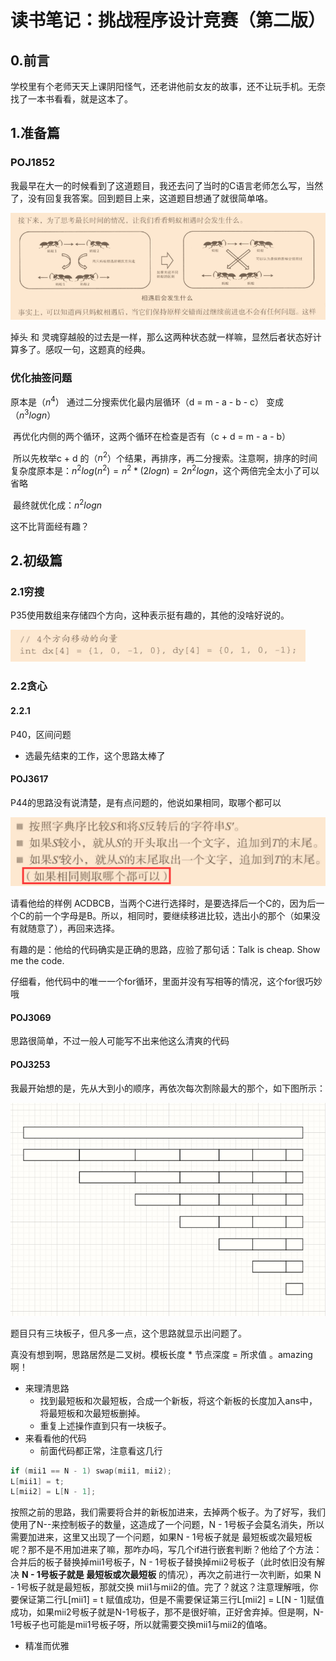 # 读书笔记：挑战程序设计竞赛（第二版）

## 0.前言

学校里有个老师天天上课阴阳怪气，还老讲他前女友的故事，还不让玩手机。无奈找了一本书看看，就是这本了。

## 1.准备篇

### POJ1852

我最早在大一的时候看到了这道题目，我还去问了当时的C语言老师怎么写，当然了，没有回复我答案。回到题目上来，这道题目想通了就很简单咯。

![image-20210519193153498](挑战程序设计竞赛.assets/image-20210519193153498-1621423916448.png)

掉头 和 灵魂穿越般的过去是一样，那么这两种状态就一样嘛，显然后者状态好计算多了。感叹一句，这题真的经典。

### 优化抽签问题

原本是（$n^4$）   通过二分搜索优化最内层循环（d = m - a - b - c）   变成 （$n^3logn$）

​    再优化内侧的两个循环，这两个循环在检查是否有（c + d = m - a - b）

​	所以先枚举c + d 的（$n^2$）个结果，再排序，再二分搜索。注意啊，排序的时间复杂度原本是：$n^2log(n^2)=n^2*(2logn)=2n^2logn$，这个两倍完全太小了可以省略

​	最终就优化成：$n^2logn$

这不比背面经有趣？

## 2.初级篇

### 2.1穷搜

P35使用数组来存储四个方向，这种表示挺有趣的，其他的没啥好说的。

![image-20210519200439858](挑战程序设计竞赛.assets/image-20210519200439858.png)

### 2.2贪心

#### 2.2.1

P40，区间问题

- 选最先结束的工作，这个思路太棒了

#### POJ3617

P44的思路没有说清楚，是有点问题的，他说如果相同，取哪个都可以

![image-20210520085540061](挑战程序设计竞赛.assets/image-20210520085540061.png)

请看他给的样例 ACDBCB，当两个C进行选择时，是要选择后一个C的，因为后一个C的前一个字母是B。所以，相同时，要继续移进比较，选出小的那个（如果没有就随意了），再回来选择。

有趣的是：他给的代码确实是正确的思路，应验了那句话：Talk is cheap. Show me the code.

仔细看，他代码中的唯一一个for循环，里面并没有写相等的情况，这个for很巧妙哦

#### POJ3069

思路很简单，不过一般人可能写不出来他这么清爽的代码

#### POJ3253

我最开始想的是，先从大到小的顺序，再依次每次割除最大的那个，如下图所示：

![image-20210520092224606](挑战程序设计竞赛.assets/image-20210520092224606.png)

题目只有三块板子，但凡多一点，这个思路就显示出问题了。

真没有想到啊，思路居然是二叉树。模板长度 * 节点深度 = 所求值 。amazing啊！

- 来理清思路
  - 找到最短板和次最短板，合成一个新板，将这个新板的长度加入ans中，将最短板和次最短板删掉。
  - 重复上述操作直到只有一块板子。
- 来看看他的代码
  - 前面代码都正常，注意看这几行

```c
if (mii1 == N - 1) swap(mii1, mii2);
L[mii1] = t;
L[mii2] = L[N - 1];
```

按照之前的思路，我们需要将合并的新板加进来，去掉两个板子。为了好写，我们使用了N--来控制板子的数量，这造成了一个问题，N - 1号板子会莫名消失，所以需要加进来，这里又出现了一个问题，如果N - 1号板子就是 最短板或次最短板 呢？那不是不用加进来了嘛，那咋办吗，写几个if进行嵌套判断？他给了个方法：合并后的板子替换掉mii1号板子，N - 1号板子替换掉mii2号板子（此时依旧没有解决  **N - 1号板子就是 最短板或次最短板**  的情况），再次之前进行一次判断，如果  N - 1号板子就是最短板，那就交换 mii1与mii2的值。完了？就这？注意理解哦，你要保证第二行L[mii1] = t 赋值成功，但是不需要保证第三行L[mii2] = L[N - 1]赋值成功，如果mii2号板子就是N-1号板子，那不是很好嘛，正好舍弃掉。但是啊，N-1号板子也可能是mii1号板子呀，所以就需要交换mii1与mii2的值咯。

- 精准而优雅


